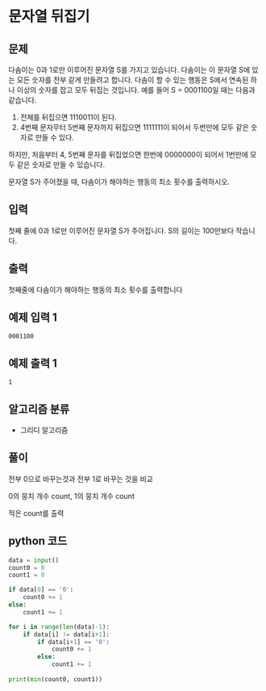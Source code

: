 # 문자열 뒤집기

## 문제
다솜이는 0과 1로만 이루어진 문자열 S를 가지고 있습니다. 다솜이는 이 문자열 S에 있는 모든 숫자를 전부 같게 만들려고 합니다. 다솜이 할 수 있는 행동은 S에서 연속된 하나 이상의 숫자를 잡고 모두 뒤집는 것입니다.
예를 들어 S = 0001100일 때는 다음과 같습니다.

1. 전체를 뒤집으면 1110011이 된다.
2. 4번째 문자무터 5번째 문자까지 뒤집으면 1111111이 되어서 두번만에 모두 같은 숫자로 만들 수 있다.

하지만, 처음부터 4, 5번째 문자를 뒤집었으면 한번에 0000000이 되어서 1번만에 모두 같은 숫자로 만들 수 있습니다.

문자열 S가 주어졌을 때, 다솜이가 해야하는 행동의 최소 횟수를 출력하시오.

## 입력
첫째 줄에 0과 1로만 이루어진 문자열 S가 주어집니다. S의 길이는 100만보다 작습니다.

## 출력
첫째줄에 다솜이가 해야하는 행동의 최소 횟수를 출력합니다

## 예제 입력 1 
    0001100

## 예제 출력 1 
    1

## 알고리즘 분류
- 그리디 알고리즘

## 풀이
전부 0으로 바꾸는것과 전부 1로 바꾸는 것을 비교

0의 뭉치 개수 count, 1의 뭉치 개수 count

적은 count를 출력

## python 코드
```python
data = input()
count0 = 0
count1 = 0

if data[0] == '0':
    count0 += 1
else:
    count1 += 1

for i in range(len(data)-1):
    if data[i] != data[i+1]:
        if data[i+1] == '0':
            count0 += 1
        else:
            count1 += 1
    
print(min(count0, count1))
```